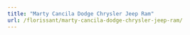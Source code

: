 ```yaml
---
title: "Marty Cancila Dodge Chrysler Jeep Ram"
url: /florissant/marty-cancila-dodge-chrysler-jeep-ram/
---
```

